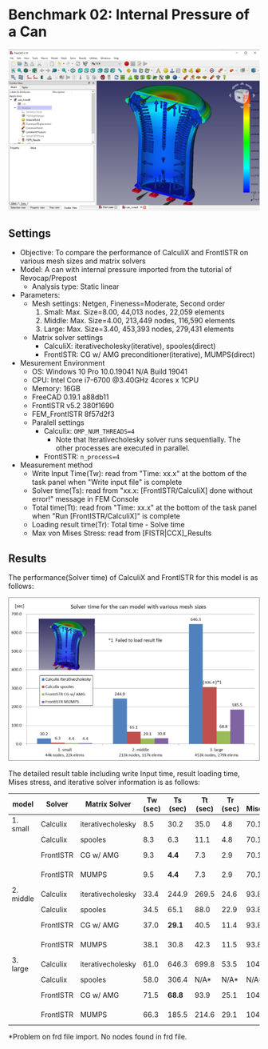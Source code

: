 # Benchmark 02: Internal Pressure of a Can

![result_mises_small](./result_mises_small.png)

## Settings

- Objective: To compare the performance of CalculiX and FrontISTR on various mesh sizes and matrix solvers
- Model: A can with internal pressure imported from the tutorial of Revocap/Prepost
  - Analysis type: Static linear
- Parameters:
  - Mesh settings: Netgen, Fineness=Moderate, Second order
    1. Small: Max. Size=8.00, 44,013 nodes, 22,059 elements
    2. Middle: Max. Size=4.00, 213,449 nodes, 116,590 elements
    3. Large: Max. Size=3.40, 453,393 nodes, 279,431 elements
  - Matrix solver settings
    - CalculiX: iterativecholesky(iterative), spooles(direct)
    - FrontISTR: CG w/ AMG preconditioner(iterative), MUMPS(direct)
- Mesurement Environment
  - OS: Windows 10 Pro 10.0.19041 N/A Build 19041
  - CPU: Intel Core i7-6700 @3.40GHz 4cores x 1CPU
  - Memory: 16GB
  - FreeCAD 0.19.1 a88db11
  - FrontISTR v5.2 380f1690
  - FEM\_FrontISTR 8f57d2f3
  - Paralell settings
    - Calculix: `OMP_NUM_THREADS=4`
      - Note that Iterativecholesky solver runs sequentially. The other processes are executed in parallel.
    - FrontISTR: `n_process=4`
- Measurement method
  - Write Input Time(Tw): read from "Time: xx.x" at the bottom of the task panel when "Write input file" is complete
  - Solver time(Ts): read from "xx.x:  [FrontISTR/CalculiX] done without error!" message in FEM Console
  - Total time(Tt): read from "Time: xx.x" at the bottom of the task panel when "Run [FrontISTR/CalculiX]" is complete
  - Loading result time(Tr): Total time - Solve time
  - Max von Mises Stress: read from [FISTR|CCX]_Results



## Results

The performance(Solver time) of CalculiX and FrontISTR for this model is as follows:

![result_performance](./result_performance.png)



The detailed result table including write Input time, result loading time, Mises stress, and iterative solver information is as follows:

| model     | Solver    | Matrix Solver     | Tw (sec) | Ts (sec) | Tt (sec) | Tr (sec) | Max Mises(MPa) | iter | residual | threshold |
| --------- | --------- | ----------------- | -------- | -------- | -------- | -------- | -------------- | ---- | -------- | --------- |
| 1. small  | Calculix  | iterativecholesky | 8.5      | 30.2     | 35.0     | 4.8      | 70.14          | 1063 | 3.17E-02 | 3.67E-02  |
|           | Calculix  | spooles           | 8.3      | 6.3      | 11.1     | 4.8      | 70.14          | N/A  | N/A      | N/A       |
|           | FrontISTR | CG w/ AMG         | 9.3      | **4.4**  | 7.3      | 2.9      | 70.14          | 86   | 8.39E-07 | 1.00E-06  |
|           | FrontISTR | MUMPS             | 9.5      | **4.4**  | 7.3      | 2.9      | 70.14          | N/A  | 9.95E-12 | N/A       |
| 2. middle | Calculix  | iterativecholesky | 33.4     | 244.9    | 269.5    | 24.6     | 93.81          | 1484 | 1.07E-05 | 1.26E-05  |
|           | Calculix  | spooles           | 34.5     | 65.1     | 88.0     | 22.9     | 93.81          | N/A  | N/A      | N/A       |
|           | FrontISTR | CG w/ AMG         | 37.0     | **29.1** | 40.5     | 11.4     | 93.81          | 102  | 8.21E-07 | 1.00E-06  |
|           | FrontISTR | MUMPS             | 38.1     | 30.8     | 42.3     | 11.5     | 93.81          | N/A  | 1.90E-11 | N/A       |
| 3. large  | Calculix  | iterativecholesky | 61.0     | 646.3    | 699.8    | 53.5     | 104.25         | 1575 | 1.29E-05 | 1.08E-05  |
|           | Calculix  | spooles           | 58.0     | 306.4    | N/A*     | N/A*     | N/A*           | N/A  | N/A      | N/A       |
|           | FrontISTR | CG w/ AMG         | 71.5     | **68.8** | 93.9     | 25.1     | 104.25         | 89   | 9.61E-07 | 1.00E-06  |
|           | FrontISTR | MUMPS             | 66.3     | 185.5    | 214.6    | 29.1     | 104.25         | N/A  | 2.75E-11 | N/A       |


\*Problem on frd file import. No nodes found in frd file.